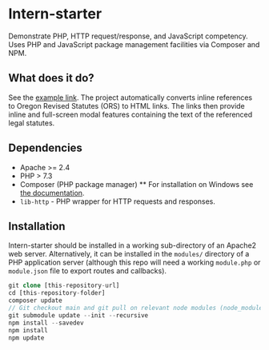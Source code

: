 # Intern-starter
Demonstrate PHP, HTTP request/response, and JavaScript competency.  Uses PHP and JavaScript package management facilities via Composer and NPM.

## What does it do?
See the [example link](https://appdev.ocdla.org/intern-starter/example.php).  The project automatically converts inline references to Oregon Revised Statutes (ORS) to HTML links.  The links then provide inline and full-screen modal features containing the text of the referenced legal statutes.

## Dependencies
* Apache >= 2.4
* PHP > 7.3
* Composer (PHP package manager)
** For installation on Windows see [the documentation](https://getcomposer.org/doc/00-intro.md#installation-windows).
* <code>lib-http</code> - PHP wrapper for HTTP requests and responses.

## Installation
Intern-starter should be installed in a working sub-directory of an Apache2 web server.  Alternatively, it can be installed in the <code>modules/</code> directory of a PHP application server (although this repo will need a working <code>module.php</code> or <code>module.json</code> file to export routes and callbacks).

```php
git clone [this-repository-url]
cd [this-repository-folder]
composer update
// Git checkout main and git pull on relevant node modules (node_modules/@ocdladefense/)
git submodule update --init --recursive
npm install --savedev
npm install
npm update
```
